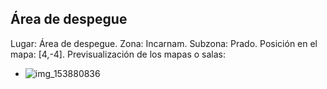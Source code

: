 ## Área de despegue
Lugar: Área de despegue.
Zona: Incarnam.
Subzona: Prado.
Posición en el mapa: [4,-4].
Previsualización de los mapas o salas:
- ![img_153880836](https://media.discordapp.net/attachments/1115311447145193482/1115329334396342353/153880836.jpg)